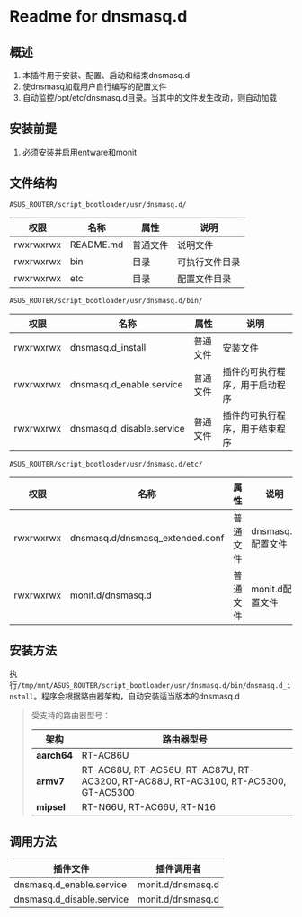 # Readme for dnsmasq.d

## 概述

1. 本插件用于安装、配置、启动和结束dnsmasq.d
2. 使dnsmasq加载用户自行编写的配置文件
3. 自动监控/opt/etc/dnsmasq.d目录。当其中的文件发生改动，则自动加载

## 安装前提

1. 必须安装并启用entware和monit

## 文件结构

`ASUS_ROUTER/script_bootloader/usr/dnsmasq.d/`

| 权限      | 名称      | 属性     | 说明           |
| --------- | --------- | -------- | -------------- |
| rwxrwxrwx | README.md | 普通文件 | 说明文件       |
| rwxrwxrwx | bin       | 目录     | 可执行文件目录 |
| rwxrwxrwx | etc       | 目录     | 配置文件目录   |

`ASUS_ROUTER/script_bootloader/usr/dnsmasq.d/bin/`

| 权限      | 名称                      | 属性     | 说明                           |
| --------- | ------------------------- | -------- | ------------------------------ |
| rwxrwxrwx | dnsmasq.d_install         | 普通文件 | 安装文件                       |
| rwxrwxrwx | dnsmasq.d_enable.service  | 普通文件 | 插件的可执行程序，用于启动程序 |
| rwxrwxrwx | dnsmasq.d_disable.service | 普通文件 | 插件的可执行程序，用于结束程序 |

`ASUS_ROUTER/script_bootloader/usr/dnsmasq.d/etc/`

| 权限      | 名称                            | 属性     | 说明                |
| --------- | ------------------------------- | -------- | ------------------- |
| rwxrwxrwx | dnsmasq.d/dnsmasq_extended.conf | 普通文件 | dnsmasq.d配置文件   |
| rwxrwxrwx | monit.d/dnsmasq.d               | 普通文件 | monit.d配置文件     |

## 安装方法

执行`/tmp/mnt/ASUS_ROUTER/script_bootloader/usr/dnsmasq.d/bin/dnsmasq.d_install`。程序会根据路由器架构，自动安装适当版本的dnsmasq.d

   > 受支持的路由器型号：
   >
   > | 架构        | 路由器型号                                                                         |
   > | ----------- | ---------------------------------------------------------------------------------- |
   > | **aarch64** | RT-AC86U                                                                           |
   > | **armv7**   | RT-AC68U, RT-AC56U, RT-AC87U, RT-AC3200, RT-AC88U, RT-AC3100, RT-AC5300, GT-AC5300 |
   > | **mipsel**  | RT-N66U, RT-AC66U, RT-N16                                                          |

## 调用方法

| 插件文件                  | 插件调用者        |
| ------------------------- | ----------------- |
| dnsmasq.d_enable.service  | monit.d/dnsmasq.d |
| dnsmasq.d_disable.service | monit.d/dnsmasq.d |